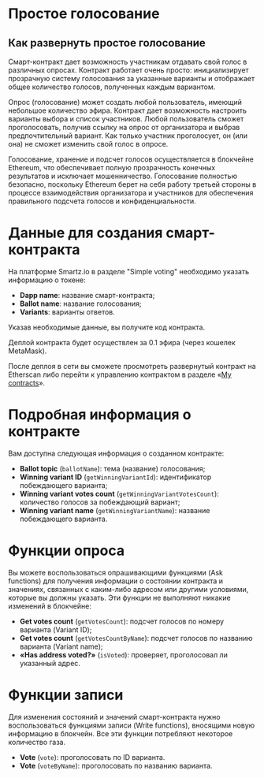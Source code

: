 # Простое голосование
## Как развернуть простое голосование

Смарт-контракт дает возможность участникам отдавать свой голос в различных опросах. Контракт работает очень просто: инициализирует прозрачную систему голосования за указанные варианты и отображает общее количество голосов, полученных каждым вариантом.

Опрос (голосование) может создать любой пользователь, имеющий небольшое количество эфира. Контракт дает возможность настроить варианты выбора и список участников. Любой пользователь сможет проголосовать, получив ссылку на опрос от организатора и выбрав предпочтительный вариант. Как только участник проголосует, он (или она) не сможет изменить свой голос в опросе.

Голосование, хранение и подсчет голосов осуществляется в блокчейне Ethereum, что обеспечивает полную прозрачность конечных результатов и исключает мошенничество. Голосование полностью безопасно, поскольку Ethereum берет на себя работу третьей стороны в процессе взаимодействия организатора и участников для обеспечения правильного подсчета голосов и конфиденциальности.

# Данные для создания смарт-контракта

На платформе Smartz.io в разделе "Simple voting" необходимо указать информацию о токене:

* **Dapp name**: название смарт-контракта;
* **Ballot name**: название голосования;
* **Variants**: варианты ответов.

Указав необходимые данные, вы получите код контракта.  

Деплой контракта будет осуществлен за 0.1 эфира (через кошелек MetaMask).

После деплоя в сети вы сможете просмотреть развернутый контракт на Etherscan либо перейти к управлению контрактом в разделе «[My contracts](https://smartz.io/dashboard)».

# Подробная информация о контракте

Вам доступна следующая информация о созданном контракте:

* **Ballot topic** (`ballotName`): тема (название) голосования;
* **Winning variant ID** (`getWinningVariantId`): идентификатор побеждающего варианта;
* **Winning variant votes count** (`getWinningVariantVotesCount`): количество голосов за побеждающий вариант;
* **Winning variant name** (`getWinningVariantName`): название побеждающего варианта.

# Функции опроса

Вы можете воспользоваться опрашивающими функциями (Ask functions) для получения информации о состоянии контракта и значениях, связанных с каким-либо адресом или другими условиями, которые вы должны указать. Эти функции не выполняют никакие изменений в блокчейне:

* **Get votes count** (`getVotesCount`): подсчет голосов по номеру варианта (Variant ID);
* **Get votes count** (`getVotesCountByName`): подсчет голосов по названию варианта (Variant name);
* **«Has address voted?»** (`isVoted`): проверяет, проголосовал ли указанный адрес.

# Функции записи

Для изменения состояний и значений смарт-контракта нужно воспользоваться функциями записи (Write functions), вносящими новую информацию в блокчейн. Все эти функции потребляют некоторое количество газа.

* **Vote** (`vote`): проголосовать по ID варианта.
* **Vote** (`voteByName`): проголосовать по названию варианта.
